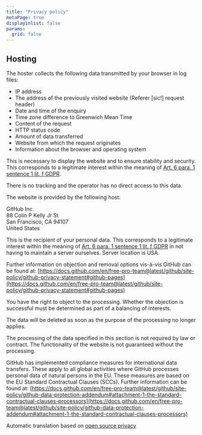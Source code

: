 ```yaml
---
title: "Privacy policy"
metaPage: true
displayinlist: false
params:
  grid: false
---
```


## Hosting

The hoster collects the following data transmitted by your browser in log files:

* IP address
* The address of the previously visited website (Referer [sic!] request header)
* Date and time of the enquiry
* Time zone difference to Greenwich Mean Time
* Content of the request
* HTTP status code
* Amount of data transferred
* Website from which the request originates
* Information about the browser and operating system

This is necessary to display the website and to ensure stability and security. This corresponds to a legitimate interest within the meaning of [Art. 6 para. 1 sentence 1 lit. f GDPR](https://gdpr-info.eu/art-6-gdpr/).

There is no tracking and the operator has no direct access to this data.

The website is provided by the following host:

GitHub Inc.<br />
88 Colin P Kelly Jr St<br />
San Francisco, CA 94107<br />
United States<br />

This is the recipient of your personal data. This corresponds to a legitimate interest within the meaning of [Art. 6 para. 1 sentence 1 lit. f GDPR](https://gdpr-info.eu/art-6-gdpr/) in not having to maintain a server ourselves. Server location is USA.

Further information on objection and removal options vis-à-vis GitHub can be found at: [https://docs.github.com/en/free-pro-team@latest/github/site-policy/github-privacy-statement#github-pages](https://docs.github.com/en/free-pro-team@latest/github/site-policy/github-privacy-statement#github-pages)

You have the right to object to the processing. Whether the objection is successful must be determined as part of a balancing of interests.

The data will be deleted as soon as the purpose of the processing no longer applies.

The processing of the data specified in this section is not required by law or contract. The functionality of the website is not guaranteed without the processing.

GitHub has implemented compliance measures for international data transfers. These apply to all global activities where GitHub processes personal data of natural persons in the EU. These measures are based on the EU Standard Contractual Clauses (SCCs). Further information can be found at: [https://docs.github.com/en/free-pro-team@latest/github/site-policy/github-data-protection-addendum#attachment-1-the-standard-contractual-clauses-processors](https://docs.github.com/en/free-pro-team@latest/github/site-policy/github-data-protection-addendum#attachment-1-the-standard-contractual-clauses-processors)

<p class="small">Automatic translation based on <a href="https://opr.vc/docs/hosting/github_pages/">open source privacy</a></p>
